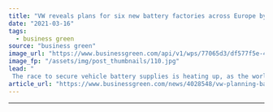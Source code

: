 ```yaml
---
title: "VW reveals plans for six new battery factories across Europe by 2030"
date: "2021-03-16"
tags: 
  - business green
source: "business green"
image_url: "https://www.businessgreen.com/api/v1/wps/77065d3/df577f5e-4c8e-43a6-b318-3ebdc0cc721f/1/iStock-1284625488-185x114.jpg"
image_fp: "/assets/img/post_thumbnails/110.jpg"
lead: "
 The race to secure vehicle battery supplies is heating up, as the world's biggest car firms prepare to go electric  ..."
article_url: "https://www.businessgreen.com/news/4028548/vw-planning-battery-factories-europe-2030"
---
```


---
